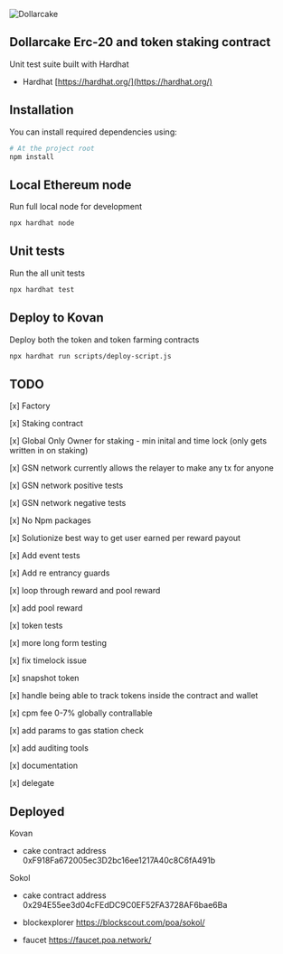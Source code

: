 ![Dollarcake](https://dollarcake.com/logo_dark.png)

## Dollarcake Erc-20 and token staking contract

Unit test suite built with Hardhat

- Hardhat [https://hardhat.org/](https://hardhat.org/)

## Installation

You can install required dependencies using:

```sh
# At the project root
npm install
```

## Local Ethereum node

Run full local node for development

```sh
npx hardhat node
```

## Unit tests

Run the all unit tests

```sh
npx hardhat test
```

## Deploy to Kovan

Deploy both the token and token farming contracts

```sh
npx hardhat run scripts/deploy-script.js
```

## TODO 
[x] Factory

[x] Staking contract

[x] Global Only Owner for staking - min inital and time lock (only gets written in on staking)

[x] GSN network currently allows the relayer to make any tx for anyone 

[x] GSN network positive tests

[x] GSN network negative tests

[x] No Npm packages

[x] Solutionize best way to get user earned per reward payout


[x] Add event tests

[x] Add re entrancy guards

[x] loop through reward and pool reward

[x] add pool reward 

[x] token tests

[x] more long form testing

[x] fix timelock issue 

[x] snapshot token

[x] handle being able to track tokens inside the contract and wallet

[x] cpm fee 0-7% globally contrallable 

[x] add params to gas station check

[x] add auditing tools

[x] documentation 

[x] delegate

## Deployed 
Kovan
* cake contract address 0xF918Fa672005ec3D2bc16ee1217A40c8C6fA491b

Sokol
* cake contract address 0x294E55ee3d04cFEdDC9C0EF52FA3728AF6bae6Ba

* blockexplorer https://blockscout.com/poa/sokol/

* faucet https://faucet.poa.network/




